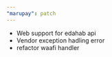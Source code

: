 ```yaml
---
"marupay": patch
---
```


- Web support for edahab api
- Vendor exception hadling error
- refactor waafi handler
